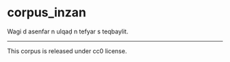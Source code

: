 # corpus_inzan
Wagi d asenfar n ulqaḍ n tefyar s teqbaylit.
___________________________
This corpus is released under cc0 license.
